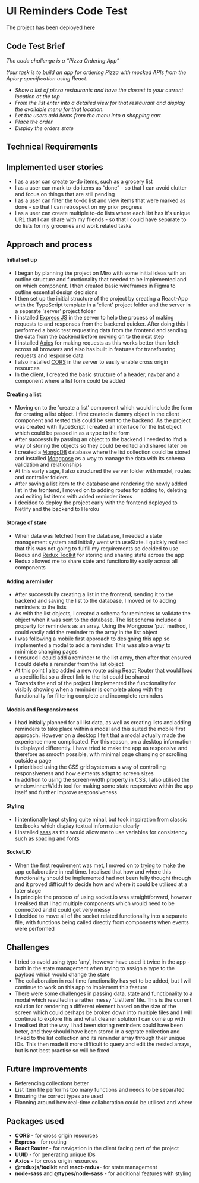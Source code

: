 # UI Reminders Code Test

The project has been deployed [here](https://ui-reminders.netlify.app/)

## Code Test Brief

_The code challenge is a “Pizza Ordering App”_

_Your task is to build an app for ordering Pizza with mocked APIs from the Apiary specification using React._

- _Show a list of pizza restaurants and have the closest to your current location at the top_
- _From the list enter into a detailed view for that restaurant and display the available menu for that location._
- _Let the users add items from the menu into a shopping cart_
- _Place the order_
- _Display the orders state_

## Technical Requirements

## Implemented user stories

- ​I as a user can create to-do items, such as a grocery list
- I as a user can mark to-do items as “done” - so that I can avoid clutter and focus on things that are still pending
- I as a user can filter the to-do list and view items that were marked as done - so that I can retrospect on my prior progress
- I as a user can create multiple to-do lists where each list has it's unique URL that I can share with my friends - so that I could have separate to do lists for my groceries and work related tasks

## Approach and process

#### Initial set up

- I began by planning the project on Miro with some initial ideas with an outline structure and functionality that needed to be implemented and on which component. I then created basic wireframes in Figma to outline essential design decisions
- I then set up the initial structure of the project by creating a React-App with the TypeScript template in a 'client' project folder and the server in a separate 'server' project folder
- I installed [Express JS](https://expressjs.com/) in the server to help the process of making requests to and responses from the backend quicker. After doing this I performed a basic test requesting data from the frontend and sending the data from the backend before moving on to the next step
- I installed [Axios](https://axios-http.com/docs/intro) for making requests as this works better than fetch across all browsers and also has built in features for transfomring requests and response data
- I also installed [CORS](https://www.npmjs.com/package/cors) in the server to easily enable cross origin resources
- In the client, I created the basic structure of a header, navbar and a component where a list form could be added

#### Creating a list

- Moving on to the 'create a list' component which would include the form for creating a list object. I first created a dummy object in the client component and tested this could be sent to the backend. As the project was created with TypeScript I created an interface for the list object which could be passed in as a type to the form
- After successfully passing an object to the backend I needed to ifnd a way of storing the objects so they could be edited and shared later on
- I created a [MongoDB](https://www.mongodb.com/) database where the list collection could be stored and installed [Mongoose](https://mongoosejs.com/docs/) as a way to manage the data with its schema validation and relationships
- At this early stage, I also structured the server folder with model, routes and controller folders
- After saving a list item to the database and rendering the newly added list in the frontend, I moved on to adding routes for adding to, deleting and editing list items with added reminder items
- I decided to deploy the project early with the frontend deployed to Netlify and the backend to Heroku

#### Storage of state

- When data was fetched from the database, I needed a state management system and initially went with useState. I quickly realised that this was not going to fulfill my requirements so decided to use Redux and [Redux Toolkit](https://redux-toolkit.js.org/) for storing and sharing state across the app
- Redux allowed me to share state and functionality easily across all components

#### Adding a reminder

- After successfully creating a list in the frontend, sending it to the backend and saving the list to the database, I moved on to adding reminders to the lists
- As with the list objects, I created a schema for reminders to validate the object when it was sent to the database. The list schema included a property for reminders as an array. Using the Mongoose 'put' method, I could easily add the reminder to the array in the list object
- I was following a mobile first approach to designing this app so implemented a modal to add a reminder. This was also a way to minimise changing pages
- I ensured I could add a reminder to the list array, then after that ensured I could delete a reminder from the list object
- At this point I also added a new route using React Router that would load a specific list so a direct link to the list could be shared
- Towards the end of the project I implemented the functionality for visibily showing when a reminder is complete along with the functionality for filtering complete and incomplete reminders

#### Modals and Responsiveness

- I had initially planned for all list data, as well as creating lists and adding reminders to take place within a modal and this suited the mobile first approach. However on a desktop I felt that a modal actually made the experience more complicated. For this reason, on a desktop information is displayed differently. I have tried to make the app as responsive and therefore as smooth possible, with minimal page changing or scrolling outside a page
- I prioritised using the CSS grid system as a way of controlling responsiveness and how elements adapt to screen sizes
- In addition to using the screen-width property in CSS, I also utilised the window.innerWidth tool for making some state responsive within the app itself and further improve responsiveness

#### Styling

- I intentionally kept styling quite minal, but took inspiration from classic textbooks which display textual information clearly
- I installed [sass](https://sass-lang.com/) as this would allow me to use variables for consistency such as spacing and fonts

#### Socket.IO

- When the first requirement was met, I moved on to trying to make the app collaborative in real time. I realised that how and where this functionality should be implemented had not been fully thought through and it proved difficult to decide how and where it could be utilised at a later stage
- In principle the process of using socket.io was straightforward, however I realised that I had multiple components which would need to be connected and it could get very messy
- I decided to move all of the socket related functionality into a separate file, with functions being called directly from components when events were performed

## Challenges

- I tried to avoid using type 'any', however have used it twice in the app - both in the state management when trying to assign a type to the payload which would change the state
- The collaboration in real time functionality has yet to be added, but I will continue to work on this app to implement this feature
- There were some challenges in passing data, state and functionality to a modal which resulted in a rather messy 'ListItem' file. This is the current solution for rendering a different element based on the size of the screen which could perhaps be broken down into multiple files and I will continue to explore this and what cleaner solution I can come up with
- I realised that the way I had been storing reminders could have been beter, and they should have been stored in a seprate collection and linked to the list collection and its reminder array through their unique IDs. This then made it more difficult to query and edit the nested arrays, but is not best practise so will be fixed

## Future improvements

- Referencing collections better
- List Item file performs too many functions and needs to be separated
- Ensuring the correct types are used
- Planning around how real-time collaboration could be utilised and where

## Packages used

- **CORS** - for cross origin resources
- **Express** - for routing
- **React Router** - for navigation in the client facing part of the project
- **UUID** - for generating unique IDs
- **Axios** - for cross origin resources
- **@reduxjs/toolkit** and **react-redux**- for state management
- **node-sass** and **@types/node-sass** - for additional features with styling
